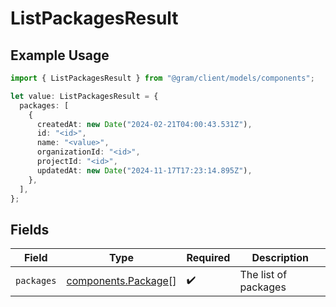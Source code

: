 # ListPackagesResult

## Example Usage

```typescript
import { ListPackagesResult } from "@gram/client/models/components";

let value: ListPackagesResult = {
  packages: [
    {
      createdAt: new Date("2024-02-21T04:00:43.531Z"),
      id: "<id>",
      name: "<value>",
      organizationId: "<id>",
      projectId: "<id>",
      updatedAt: new Date("2024-11-17T17:23:14.895Z"),
    },
  ],
};
```

## Fields

| Field                                                      | Type                                                       | Required                                                   | Description                                                |
| ---------------------------------------------------------- | ---------------------------------------------------------- | ---------------------------------------------------------- | ---------------------------------------------------------- |
| `packages`                                                 | [components.Package](../../models/components/package.md)[] | :heavy_check_mark:                                         | The list of packages                                       |